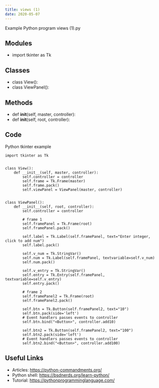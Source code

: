 ```yaml
---
title: views (1)
date: 2020-05-07
---
```

Example Python program views (1).py

## Modules

* import tkinter as Tk

## Classes

* class View():
* class ViewPanel():

## Methods

* def __init__(self, master, controller):
* def __init__(self, root, controller):

## Code

Python tkinter example

    import tkinter as Tk
    
    
    class View():
        def __init__(self, master, controller):
            self.controller = controller
            self.frame = Tk.Frame(master)
            self.frame.pack()
            self.viewPanel = ViewPanel(master, controller)
    
    
    class ViewPanel():
        def __init__(self, root, controller):
            self.controller = controller
    
            # frame 1
            self.framePanel = Tk.Frame(root)
            self.framePanel.pack()
    
            self.label = Tk.Label(self.framePanel, text="Enter integer, click to add num")
            self.label.pack()
    
            self.v_num = Tk.StringVar()
            self.num = Tk.Label(self.framePanel, textvariable=self.v_num)
            self.num.pack()
    
            self.v_entry = Tk.StringVar()
            self.entry = Tk.Entry(self.framePanel, textvariable=self.v_entry)
            self.entry.pack()
    
            # frame 2
            self.framePanel2 = Tk.Frame(root)
            self.framePanel2.pack()
    
            self.btn = Tk.Button(self.framePanel2, text="10")
            self.btn.pack(side='left')
            # Event handlers passes events to controller
            self.btn.bind("<Button>", controller.add10)
    
            self.btn2 = Tk.Button(self.framePanel2, text="100")
            self.btn2.pack(side='left')
            # Event handlers passes events to controller
            self.btn2.bind("<Button>", controller.add100)
    

## Useful Links

- Articles: https://python-commandments.org/
- Python shell: https://bsdnerds.org/learn-python/
- Tutorial: https://pythonprogramminglanguage.com/
